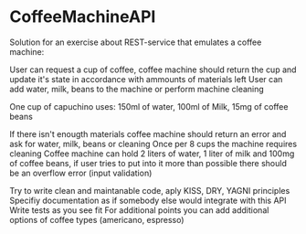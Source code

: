 # CoffeeMachineAPI
Solution for an exercise about REST-service that emulates a coffee machine:

User can request a cup of coffee, coffee machine should return the cup and update it's state in accordance with ammounts of materials left
User can add water, milk, beans to the machine or perform machine cleaning

One cup of capuchino uses: 150ml of water, 100ml of Milk, 15mg of coffee beans

If there isn't enougth materials coffee machine should return an error and ask for water, milk, beans or cleaning
Once per 8 cups the machine requires cleaning
Coffee machine can hold 2 liters of water, 1 liter of milk and 100mg of coffee beans, if user tries to put into it more than possible there should be an overflow error (input validation)

Try to write clean and maintanable code, aply KISS, DRY, YAGNI principles
Specifiy documentation as if somebody else would integrate with this API
Write tests as you see fit
For additional points you can add additional options of coffee types (americano, espresso)
